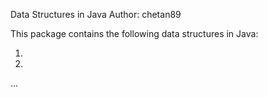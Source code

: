 Data Structures in Java
Author: chetan89

This package contains the following data structures in Java:

1) <to-fill>
2) <to-fill>
...
